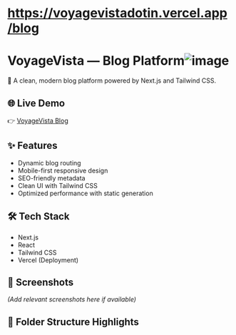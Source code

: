 # https://voyagevistadotin.vercel.app/blog
# VoyageVista — Blog Platform![image](https://github.com/user-attachments/assets/080c2457-fcaa-4f12-be2f-68e5957ae567)


🚀 A clean, modern blog platform powered by Next.js and Tailwind CSS.

## 🌐 Live Demo
👉 [VoyageVista Blog](https://voyagevistadotin.vercel.app/blog)

## ✨ Features
- Dynamic blog routing
- Mobile-first responsive design
- SEO-friendly metadata
- Clean UI with Tailwind CSS
- Optimized performance with static generation

## 🛠️ Tech Stack
- Next.js
- React
- Tailwind CSS
- Vercel (Deployment)

## 📸 Screenshots
*(Add relevant screenshots here if available)*

## 📂 Folder Structure Highlights
